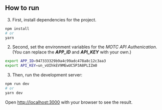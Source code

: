 ## How to run

3. First, install dependencies for the project.
```bash
npm install
# or
yarn
```

2. Second, set the environment variables for the *MOTC API Authenication*.  
(You can replace the ***APP_ID*** and ***API_KEY*** with your own.)
```bash
export APP_ID=947333329b9a4c99adc478a8c12c3aa3
export API_KEY=un_vUIhkEV9MEwUC5P3A8PLIZm0
```

3. Then, run the development server:

```bash
npm run dev
# or
yarn dev
```

Open [http://localhost:3000](http://localhost:3000) with your browser to see the result.
